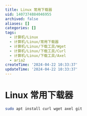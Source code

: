 ```yaml
---
title: Linux 常用下载器
uid: 1407374884046955
archived: false
aliases: []
categories: []
tags:
  - 计算机/Linux
  - 计算机/Linux/常用下载器
  - 计算机/Linux/下载工具/Wget
  - 计算机/Linux/下载工具/Curl
  - 计算机/Linux/下载工具/Axel
  - aria2
createTime: '2024-04-22 10:33:37'
updateTime: '2024-04-22 10:33:37'
---
```


# Linux 常用下载器

```sh
sudo apt install curl wget axel git
```
